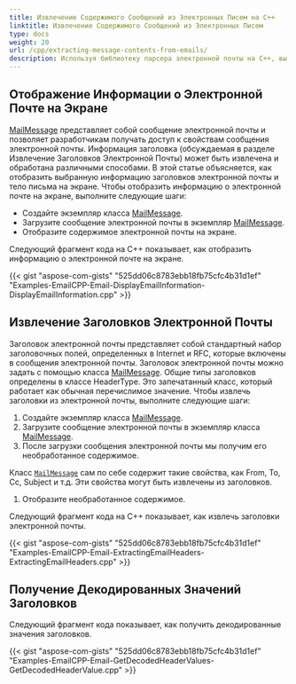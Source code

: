 ```yaml
---
title: Извлечение Содержимого Сообщений из Электронных Писем на C++
linktitle: Извлечение Содержимого Сообщений из Электронных Писем
type: docs
weight: 20
url: /cpp/extracting-message-contents-from-emails/
description: Используя библиотеку парсера электронной почты на C++, вы можете получить доступ к свойствам сообщений электронной почты, информации заголовка и манипулировать ей различными способами программно.
---
```


## **Отображение Информации о Электронной Почте на Экране**
[MailMessage](https://reference.aspose.com/email/cpp/class/aspose.email.mail_message) представляет собой сообщение электронной почты и позволяет разработчикам получать доступ к свойствам сообщения электронной почты. Информация заголовка (обсуждаемая в разделе Извлечение Заголовков Электронной Почты) может быть извлечена и обработана различными способами. В этой статье объясняется, как отобразить выбранную информацию заголовков электронной почты и тело письма на экране. Чтобы отобразить информацию о электронной почте на экране, выполните следующие шаги:

- Создайте экземпляр класса [MailMessage](https://reference.aspose.com/email/cpp/class/aspose.email.mail_message).
- Загрузите сообщение электронной почты в экземпляр [MailMessage](https://reference.aspose.com/email/cpp/class/aspose.email.mail_message).
- Отобразите содержимое электронной почты на экране.

Следующий фрагмент кода на C++ показывает, как отобразить информацию о электронной почте на экране.

{{< gist "aspose-com-gists" "525dd06c8783ebb18fb75cfc4b31d1ef" "Examples-EmailCPP-Email-DisplayEmailInformation-DisplayEmailInformation.cpp" >}}

## **Извлечение Заголовков Электронной Почты**
Заголовок электронной почты представляет собой стандартный набор заголовочных полей, определенных в Internet и RFC, которые включены в сообщения электронной почты. Заголовок электронной почты можно задать с помощью класса [MailMessage](https://reference.aspose.com/email/cpp/class/aspose.email.mail_message). Общие типы заголовков определены в классе HeaderType. Это запечатанный класс, который работает как обычная перечислимое значение. Чтобы извлечь заголовки из электронной почты, выполните следующие шаги:

1. Создайте экземпляр класса [MailMessage](https://reference.aspose.com/email/cpp/class/aspose.email.mail_message).
1. Загрузите сообщение электронной почты в экземпляр класса [MailMessage](https://reference.aspose.com/email/cpp/class/aspose.email.mail_message).
1. После загрузки сообщения электронной почты мы получим его необработанное содержимое.

Класс [`MailMessage`](https://reference.aspose.com/email/cpp/class/aspose.email.mail_message) сам по себе содержит такие свойства, как From, To, Cc, Subject и т.д. Эти свойства могут быть извлечены из заголовков.

1. Отобразите необработанное содержимое.

Следующий фрагмент кода на C++ показывает, как извлечь заголовки электронной почты.

{{< gist "aspose-com-gists" "525dd06c8783ebb18fb75cfc4b31d1ef" "Examples-EmailCPP-Email-ExtractingEmailHeaders-ExtractingEmailHeaders.cpp" >}}

## **Получение Декодированных Значений Заголовков**
Следующий фрагмент кода показывает, как получить декодированные значения заголовков.

{{< gist "aspose-com-gists" "525dd06c8783ebb18fb75cfc4b31d1ef" "Examples-EmailCPP-Email-GetDecodedHeaderValues-GetDecodedHeaderValue.cpp" >}}